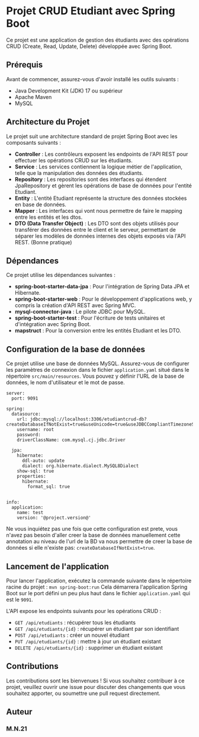 # Projet CRUD Etudiant avec Spring Boot

Ce projet est une application de gestion des étudiants avec des opérations CRUD (Create, Read, Update, Delete) développée avec Spring Boot.

## Prérequis

Avant de commencer, assurez-vous d'avoir installé les outils suivants :

- Java Development Kit (JDK) 17 ou supérieur
- Apache Maven
- MySQL

## Architecture du Projet

Le projet suit une architecture standard de projet Spring Boot avec les composants suivants :

- **Controller** : Les contrôleurs exposent les endpoints de l'API REST pour effectuer les opérations CRUD sur les étudiants.
- **Service** : Les services contiennent la logique métier de l'application, telle que la manipulation des données des étudiants.
- **Repository** : Les repositories sont des interfaces qui étendent JpaRepository et gèrent les opérations de base de données pour l'entité Etudiant.
- **Entity** : L'entité Etudiant représente la structure des données stockées en base de données.
- **Mapper** : Les interfaces qui vont nous permettre de faire le mapping entre les entités et les dtos.
- **DTO (Data Transfer Object)** : Les DTO sont des objets utilisés pour transférer des données entre le client et le serveur, permettant de séparer les modèles de données internes des objets exposés via l'API REST. (Bonne pratique)

## Dépendances

Ce projet utilise les dépendances suivantes :

- **spring-boot-starter-data-jpa** : Pour l'intégration de Spring Data JPA et Hibernate.
- **spring-boot-starter-web** : Pour le développement d'applications web, y compris la création d'API REST avec Spring MVC.
- **mysql-connector-java** : Le pilote JDBC pour MySQL.
- **spring-boot-starter-test** : Pour l'écriture de tests unitaires et d'intégration avec Spring Boot.
- **mapstruct** : Pour la conversion entre les entités Etudiant et les DTO.

## Configuration de la base de données

Ce projet utilise une base de données MySQL. Assurez-vous de configurer les paramètres de connexion dans le fichier `application.yaml` situé dans le répertoire `src/main/resources`. Vous pouvez y définir l'URL de la base de données, le nom d'utilisateur et le mot de passe.

```
server:
  port: 9091

spring:
  datasource:
    url: jdbc:mysql://localhost:3306/etudiantcrud-db?createDatabaseIfNotExist=true&useUnicode=true&useJDBCCompliantTimezoneShift=true&useLegacyDatetimeCode=false&serverTimezone=UTC
    username: root
    password:
    driverClassName: com.mysql.cj.jdbc.Driver

  jpa:
    hibernate:
      ddl-auto: update
      dialect: org.hibernate.dialect.MySQL8Dialect
    show-sql: true
    properties:
      hibernate:
        format_sql: true


info:
  application:
    name: test
    version: '@project.version@'
```
Ne vous inquiétez pas une fois que cette configuration est prete, vous n'avez pas besoin d'aller creer la base de données manuellement cette annotation au niveau de l'url de la BD 
va nous permettre de creer la base de données si elle n'existe pas: `createDatabaseIfNotExist=true`.

## Lancement de l'application

Pour lancer l'application, exécutez la commande suivante dans le répertoire racine du projet :
`mvn spring-boot:run`
Cela démarrera l'application Spring Boot sur le port défini un peu plus haut dans le fichier `application.yaml` qui est le `9091`.

L'API expose les endpoints suivants pour les opérations CRUD :

- `GET /api/etudiants` : récupérer tous les étudiants
- `GET /api/etudiants/{id}` : récupérer un étudiant par son identifiant
- `POST /api/etudiants` : créer un nouvel étudiant
- `PUT /api/etudiants/{id}` : mettre à jour un étudiant existant
- `DELETE /api/etudiants/{id}` : supprimer un étudiant existant

## Contributions

Les contributions sont les bienvenues ! Si vous souhaitez contribuer à ce projet, veuillez ouvrir une issue pour discuter des changements que vous souhaitez apporter, ou soumettre une pull request directement.

## Auteur
### M.N.21

